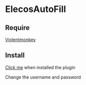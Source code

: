 # ElecosAutoFill

## Require

[Violentmonkey](https://violentmonkey.github.io/)

## Install

[Click me](https://github.com/allen0099/ElecosAutoFill/raw/master/Fill.user.js) when installed the plugin  

Change the username and password  
